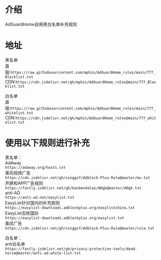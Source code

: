 # 介绍
AdGuardHome自用黑白名单补充规则
# 地址
黑名单  
直链:`https://raw.githubusercontent.com/mphin/AdGuardHome_rules/main/777_Blacklist.txt`  
CDN:`https://cdn.jsdelivr.net/gh/mphin/AdGuardHome_rules@main/777_Blacklist.txt`  

白名单  
直链:`https://raw.githubusercontent.com/mphin/AdGuardHome_rules/main/777_whitelist.txt`  
CDN:`https://cdn.jsdelivr.net/gh/mphin/AdGuardHome_rules@main/777_whitelist.txt`  

# 使用以下规则进行补充  
黑名单：   
AdAway  
`https://adaway.org/hosts.txt`  
乘风视频广告  
`https://cdn.jsdelivr.net/gh/xinggsf/Adblock-Plus-Rule@master/mv.txt`  
开屏和APP广告规则  
`https://fastly.jsdelivr.net/gh/banbendalao/ADgk@master/ADgk.txt`  
anti-AD  
`https://anti-ad.net/easylist.txt`  
EasyList针对国内的补充规则  
`https://easylist-downloads.adblockplus.org/easylistchina.txt`  
EasyList去除国际  
`https://easylist-downloads.adblockplus.org/easylist.txt`  
乘风广告  
`https://cdn.jsdelivr.net/gh/xinggsf/Adblock-Plus-Rule@master/rule.txt`  

白名单：  
anti白名单  
`https://fastly.jsdelivr.net/gh/privacy-protection-tools/dead-horse@master/anti-ad-white-list.txt`  
